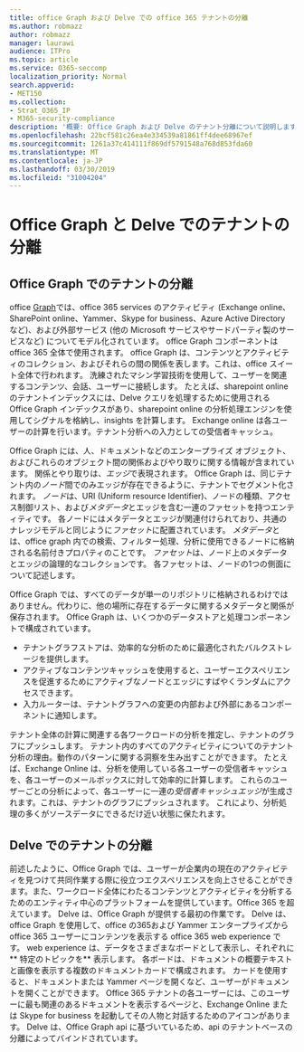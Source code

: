 ```yaml
---
title: office Graph および Delve での office 365 テナントの分離
ms.author: robmazz
author: robmazz
manager: laurawi
audience: ITPro
ms.topic: article
ms.service: O365-seccomp
localization_priority: Normal
search.appverid:
- MET150
ms.collection:
- Strat_O365_IP
- M365-security-compliance
description: '概要: Office Graph および Delve のテナント分離について説明します。'
ms.openlocfilehash: 22bcf581c26ea4e334539a81861ff4dee68967ef
ms.sourcegitcommit: 1261a37c414111f869df5791548a768d853fda60
ms.translationtype: MT
ms.contentlocale: ja-JP
ms.lasthandoff: 03/30/2019
ms.locfileid: "31004204"
---
```

# <a name="tenant-isolation-in-the-office-graph-and-delve"></a>Office Graph と Delve でのテナントの分離

## <a name="tenant-isolation-in-the-office-graph"></a>Office Graph でのテナントの分離
office [Graph](https://dev.office.com/officegraph)では、office 365 services のアクティビティ (Exchange online、SharePoint online、Yammer、Skype for business、Azure Active Directory など)、および外部サービス (他の Microsoft サービスやサードパーティ製のサービスなど) についてモデル化されています。 office Graph コンポーネントは office 365 全体で使用されます。 office Graph は、コンテンツとアクティビティのコレクション、およびそれらの間の関係を表します。これは、office スイート全体で行われます。 洗練されたマシン学習技術を使用して、ユーザーを関連するコンテンツ、会話、ユーザーに接続します。 たとえば、sharepoint online のテナントインデックスには、Delve クエリを処理するために使用される Office Graph インデックスがあり、sharepoint online の分析処理エンジンを使用してシグナルを格納し、insights を計算します。 Exchange online は各ユーザーの計算を行います。テナント分析への入力としての受信者キャッシュ。

Office Graph には、人、ドキュメントなどのエンタープライズ オブジェクト、およびこれらのオブジェクト間の関係およびやり取りに関する情報が含まれています。 関係とやり取りは、*エッジ*で表現されます。 Office Graph は、同じテナント内の*ノード*間でのみエッジが存在できるように、テナントでセグメント化されます。 *ノード*は、URI (Uniform resource Identifier)、ノードの種類、アクセス制御リスト、および*メタデータ*とエッジを含む一連のファセットを持つエンティティです。 各ノードにはメタデータとエッジが関連付けられており、共通のナレッジモデルと同じように*ファセット*に配置されています。 *メタデータ*とは、office graph 内での検索、フィルター処理、分析に使用できるノードに格納される名前付きプロパティのことです。 *ファセット*は、ノード上のメタデータとエッジの論理的なコレクションです。 各ファセットは、ノードの1つの側面について記述します。 

Office Graph では、すべてのデータが単一のリポジトリに格納されるわけではありません。代わりに、他の場所に存在するデータに関するメタデータと関係が保存されます。 Office Graph は、いくつかのデータストアと処理コンポーネントで構成されています。
- テナントグラフストアは、効率的な分析のために最適化されたバルクストレージを提供します。
- アクティブなコンテンツキャッシュを使用すると、ユーザーエクスペリエンスを促進するためにアクティブなノードとエッジにすばやくランダムにアクセスできます。
- 入力ルーターは、テナントグラフへの変更の内部および外部にあるコンポーネントに通知します。

テナント全体の計算に関連する各ワークロードの分析を推定し、テナントのグラフにプッシュします。 テナント内のすべてのアクティビティについてのテナント分析の理由。動作のパターンに関する洞察を生み出すことができます。 たとえば、Exchange Online は、分析を使用している各ユーザーの受信者キャッシュを、各ユーザーのメールボックスに対して効率的に計算します。 これらのユーザーごとの分析によって、各ユーザーに一連の*受信者キャッシュエッジ*が生成されます。これは、テナントのグラフにプッシュされます。 これにより、分析処理の多くがソースデータにできるだけ近い状態に保たれます。

## <a name="tenant-isolation-in-delve"></a>Delve でのテナントの分離
前述したように、Office Graph では、ユーザーが企業内の現在のアクティビティを見つけて共同作業する際に役立つエクスペリエンスを向上させることができます。また、ワークロード全体にわたるコンテンツとアクティビティを分析するためのエンティティ中心のプラットフォームを提供しています。Office 365 を超えています。 Delve は、Office Graph が提供する最初の作業です。
Delve は、office Graph を使用して、office の365および Yammer エンタープライズから office 365 ユーザーにコンテンツを表示する office 365 web experience です。 web experience は、データをさまざまなボードとして表示し、それぞれに** 特定のトピックを** 表示します。 各ボードは、ドキュメントの概要テキストと画像を表示する複数のドキュメントカードで構成されます。 カードを使用すると、ドキュメントまたは Yammer ページを開くなど、ユーザーがドキュメントを開くことができます。 Office 365 テナントの各ユーザーには、このユーザーに最も関連のあるドキュメントを表示するページと、Exchange Online または Skype for business を起動してその人物と対話するためのアイコンがあります。 Delve は、Office Graph api に基づいているため、api のテナントベースの分離によってバインドされています。